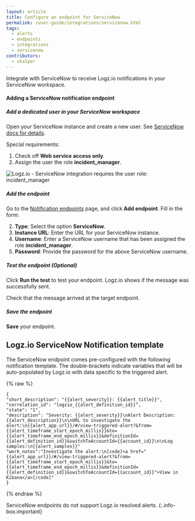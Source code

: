 ```yaml
---
layout: article
title: Configure an endpoint for ServiceNow
permalink: /user-guide/integrations/servicenow.html
tags:
  - alerts
  - endpoints
  - integrations
  - servicenow
contributors:
  - shalper
---
```


Integrate with ServiceNow to receive Logz.io notifications in your ServiceNow workspace.



#### Adding a ServiceNow notification endpoint

<div class="tasklist">


##### Add a dedicated user in your ServiceNow workspace

Open your ServiceNow instance and create a new user. See [ServiceNow docs for details](https://docs.servicenow.com/bundle/paris-platform-administration/page/administer/users-and-groups/task/t_CreateAUser.html).

Special requirements:

1. Check off **Web service access only**.
2. Assign the user the role **incident_manager**.

![Logz.io - ServiceNow integration requires the user role: incident_manager](https://dytvr9ot2sszz.cloudfront.net/logz-docs/notification-endpoints/servicenow-role.png)



##### Add the endpoint

Go to the [Notification endpoints](https://app.logz.io/#/dashboard/alerts/endpoints) page, and click **Add endpoint**. Fill in the form:


2. **Type**: Select the option **ServiceNow**.
3. **Instance URL**: Enter the URL for your ServiceNow instance.
4. **Username**: Enter a ServiceNow username that has been assigned the role **incident_manager**.
5. **Password**: Provide the password for the above ServiceNow username.



##### Test the endpoint (_Optional_)

Click **Run the test** to test your endpoint. Logz.io shows if the message was successfully sent.

Check that the message arrived at the target endpoint.

##### Save the endpoint

**Save** your endpoint.

</div>


## Logz.io ServiceNow Notification template


The ServiceNow endpoint comes pre-configured with the following notification template.
The double-brackets indicate variables that will be auto-populated by Logz.io with data specific to the triggered alert.

{% raw %}

```
{
"short_description": "{{alert_severity}}: {{alert_title}}",
"correlation_id": "logzio_{{alert_definition_id}}",
"state": "1",
"description": "Severity: {{alert_severity}}\nAlert Description: {{alert_description}}\n\nURL to investigate the alert:\n{{alert_app_url}}/#/view-triggered-alert?&from={{alert_timeframe_start_epoch_millis}}&to={{alert_timeframe_end_epoch_millis}}&definitionId={{alert_definition_id}}&switchToAccountId={{account_id}}\n\nLog samples:\n{{alert_samples}}"
"work_notes":"Investigate the alert:\n[code]<a href="{{alert_app_url}}/#/view-triggered-alert?&from={{alert_timeframe_start_epoch_millis}}&to={{alert_timeframe_end_epoch_millis}}&definitionId={{alert_definition_id}}&switchToAccountId={{account_id}}">View in Kibana</a>[/code]"
}
```
{% endraw %}


ServiceNow endpoints do not support Logz.io resolved alerts.
{:.info-box.important}


</div>
